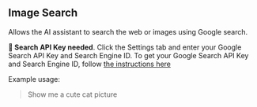 ## Image Search

Allows the AI assistant to search the web or images using Google search.

**🔑 Search API Key needed**. Click the Settings tab and enter your Google Search API Key and Search Engine ID. To get your Google Search API Key and Search Engine ID, follow [the instructions here](https://docs.typingmind.com/other-resources/how-tos/how-to-get-search-engine-id-and-api-key-on-programmable-search-engine-by-google)

Example usage:

> Show me a cute cat picture
